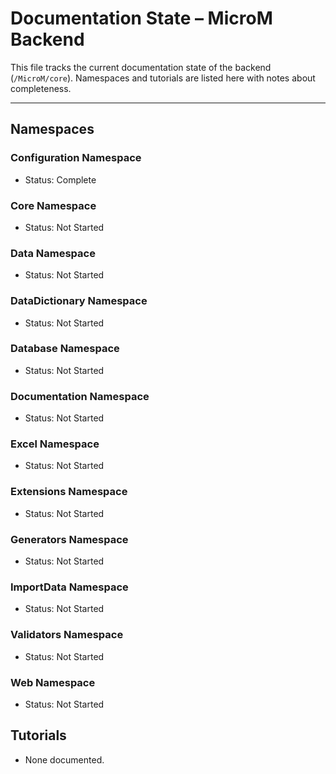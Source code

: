 # Documentation State – MicroM Backend

This file tracks the current documentation state of the backend (`/MicroM/core`).
Namespaces and tutorials are listed here with notes about completeness.

---

## Namespaces

### Configuration Namespace
- Status: Complete

### Core Namespace
- Status: Not Started

### Data Namespace
- Status: Not Started

### DataDictionary Namespace
- Status: Not Started

### Database Namespace
- Status: Not Started

### Documentation Namespace
- Status: Not Started

### Excel Namespace
- Status: Not Started

### Extensions Namespace
- Status: Not Started

### Generators Namespace
- Status: Not Started

### ImportData Namespace
- Status: Not Started

### Validators Namespace
- Status: Not Started

### Web Namespace
- Status: Not Started

## Tutorials
- None documented.
